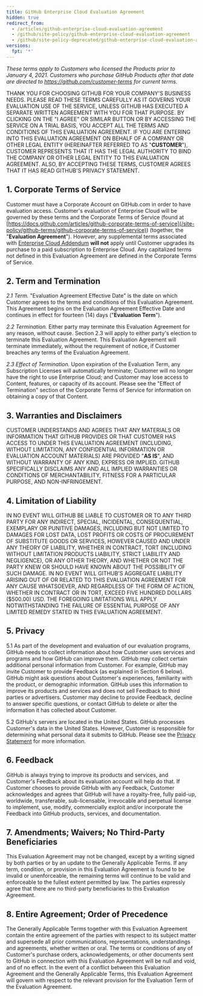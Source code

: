 ```yaml
---
title: GitHub Enterprise Cloud Evaluation Agreement
hidden: true
redirect_from:
  - /articles/github-enterprise-cloud-evaluation-agreement
  - /github/site-policy/github-enterprise-cloud-evaluation-agreement
  - /github/site-policy-deprecated/github-enterprise-cloud-evaluation-agreement
versions:
  fpt: '*'
---
```

<!-- markdownlint-disable search-replace -->

_These terms apply to Customers who licensed the Products prior to January 4, 2021. Customers who purchase GitHub Products after that date are directed to https://github.com/customer-terms for current terms._

THANK YOU FOR CHOOSING GITHUB FOR YOUR COMPANY'S BUSINESS NEEDS. PLEASE READ THESE TERMS CAREFULLY AS IT GOVERNS YOUR EVALUATION USE OF THE SERVICE, UNLESS GITHUB HAS EXECUTED A SEPARATE WRITTEN AGREEMENT WITH YOU FOR THAT PURPOSE. BY CLICKING ON THE "I AGREE" OR SIMILAR BUTTON OR BY ACCESSING THE SERVICE ON A TRIAL BASIS, YOU ACCEPT ALL THE TERMS AND CONDITIONS OF THIS EVALUATION AGREEMENT. IF YOU ARE ENTERING INTO THIS EVALUATION AGREEMENT ON BEHALF OF A COMPANY OR OTHER LEGAL ENTITY (HEREINAFTER REFERRED TO AS "**CUSTOMER**"), CUSTOMER REPRESENTS THAT IT HAS THE LEGAL AUTHORITY TO BIND THE COMPANY OR OTHER LEGAL ENTITY TO THIS EVALUATION AGREEMENT. ALSO, BY ACCEPTING THESE TERMS, CUSTOMER AGREES THAT IT HAS READ GITHUB'S PRIVACY STATEMENT.

## 1. Corporate Terms of Service

Customer must have a Corporate Account on GitHub.com in order to have evaluation access. Customer's evaluation of Enterprise Cloud will be governed by these terms and the Corporate Terms of Service (found at [https://docs.github.com/articles/github-corporate-terms-of-service](/site-policy/github-terms/github-corporate-terms-of-service)) (together, the "**Evaluation Agreement**"). However, any supplemental terms associated with [Enterprise Cloud Addendum](/site-policy/site-policy-deprecated/github-enterprise-service-level-agreement) **will not** apply until Customer upgrades its purchase to a paid subscription to Enterprise Cloud.   Any capitalized terms not defined in this Evaluation Agreement are defined in the Corporate Terms of Service.

## 2. Term and Termination

_2.1 Term._ "Evaluation Agreement Effective Date" is the date on which Customer agrees to the terms and conditions of this Evaluation Agreement. This Agreement begins on the Evaluation Agreement Effective Date and continues in effect for fourteen (14) days ("**Evaluation Term**").

_2.2 Termination._ Either party may terminate this Evaluation Agreement for any reason, without cause. Section 2.3 will apply to either party's election to terminate this Evaluation Agreement. This Evaluation Agreement will terminate immediately, without the requirement of notice, if Customer breaches any terms of the Evaluation Agreement.

_2.3 Effect of Termination._ Upon expiration of the Evaluation Term, any Subscription Licenses will automatically terminate; Customer will no longer have the right to use Enterprise Cloud; and Customer may lose access to Content, features, or capacity of its account. Please see the "Effect of Termination" section of the Corporate Terms of Service for information on obtaining a copy of that Content.

## 3. Warranties and Disclaimers

CUSTOMER UNDERSTANDS AND AGREES THAT ANY MATERIALS OR INFORMATION THAT GITHUB PROVIDES OR THAT CUSTOMER HAS ACCESS TO UNDER THIS EVALUATION AGREEMENT (INCLUDING, WITHOUT LIMITATION, ANY CONFIDENTIAL INFORMATION OR EVALUATION ACCOUNT MATERIALS) ARE PROVIDED "**AS IS**", AND WITHOUT WARRANTY OF ANY KIND, EXPRESS OR IMPLIED. GITHUB SPECIFICALLY DISCLAIMS ANY AND ALL IMPLIED WARRANTIES OR CONDITIONS OF MERCHANTABILITY, FITNESS FOR A PARTICULAR PURPOSE, AND NON-INFRINGEMENT.

## 4. Limitation of Liability

IN NO EVENT WILL GITHUB BE LIABLE TO CUSTOMER OR TO ANY THIRD PARTY FOR ANY INDIRECT, SPECIAL, INCIDENTAL, CONSEQUENTIAL, EXEMPLARY OR PUNITIVE DAMAGES, INCLUDING BUT NOT LIMITED TO DAMAGES FOR LOST DATA, LOST PROFITS OR COSTS OF PROCUREMENT OF SUBSTITUTE GOODS OR SERVICES, HOWEVER CAUSED AND UNDER ANY THEORY OF LIABILITY, WHETHER IN CONTRACT, TORT (INCLUDING WITHOUT LIMITATION PRODUCTS LIABILITY, STRICT LIABILITY AND NEGLIGENCE), OR ANY OTHER THEORY, AND WHETHER OR NOT THE PARTY KNEW OR SHOULD HAVE KNOWN ABOUT THE POSSIBILITY OF SUCH DAMAGE. IN NO EVENT WILL  GITHUB'S AGGREGATE LIABILITY ARISING OUT OF OR RELATED TO THIS EVALUATION AGREEMENT FOR ANY CAUSE WHATSOEVER, AND REGARDLESS OF THE FORM OF ACTION, WHETHER IN CONTRACT OR IN TORT, EXCEED FIVE HUNDRED DOLLARS ($500.00) USD. THE FOREGOING LIMITATIONS WILL APPLY NOTWITHSTANDING THE FAILURE OF ESSENTIAL PURPOSE OF ANY LIMITED REMEDY STATED IN THIS EVALUATION AGREEMENT.

## 5. Privacy

5.1 As part of the development and evaluation of our evaluation programs, GitHub needs to collect information about how Customer uses services and programs and how GitHub can improve them. GitHub may collect certain additional personal information from Customer. For example, GitHub may invite Customer to provide Feedback (as explained in Section 6 below). GitHub might ask questions about Customer's  experiences, familiarity with the product, or demographic information. GitHub uses this information to improve its products and services and does not sell Feedback to third parties or advertisers. Customer may decline to provide Feedback, decline to answer specific questions, or contact GitHub to delete or alter the information it has collected about Customer.

5.2 GitHub's servers are located in the United States. GitHub processes Customer's data in the United States. However, Customer is responsible for determining what personal data it submits to GitHub. Please see the [Privacy Statement](/site-policy/privacy-policies/github-privacy-statement) for more information.

## 6. Feedback

GitHub is always trying to improve its products and services, and Customer's Feedback about its evaluation account will help do that. If Customer chooses to provide GitHub with any Feedback, Customer acknowledges and agrees that GitHub will have a royalty-free, fully paid-up, worldwide, transferable, sub-licensable, irrevocable and perpetual license to implement, use, modify, commercially exploit and/or incorporate the Feedback into GitHub products, services, and documentation.

## 7. Amendments; Waivers; No Third-Party Beneficiaries

This Evaluation Agreement may not be changed, except by a writing signed by both parties or by an update to the Generally Applicable Terms. If any term, condition, or provision in this Evaluation Agreement is found to be invalid or unenforceable, the remaining terms will continue to be valid and enforceable to the fullest extent permitted by law. The parties expressly agree that there are no third-party beneficiaries to this Evaluation Agreement.

## 8. Entire Agreement; Order of Precedence

The Generally Applicable Terms together with this Evaluation Agreement contain the entire agreement of the parties with respect to its subject matter and supersede all prior communications, representations, understandings and agreements, whether written or oral. The terms or conditions of any of Customer's purchase orders, acknowledgements, or other documents sent to GitHub in connection with this Evaluation Agreement will be null and void, and of no effect. In the event of a conflict between this Evaluation Agreement and the Generally Applicable Terms, this Evaluation Agreement will govern with respect to the relevant provision for the Evaluation Term of the Evaluation Agreement.
